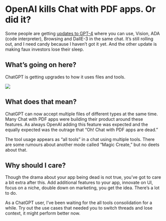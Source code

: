 # OpenAI kills Chat with PDF apps. Or did it?

Some people are getting [updates to GPT-4](https://twitter.com/ldjconfirmed/status/1718456393026490523?utm_source=bensbites\&utm_medium=referral\&utm_campaign=openai-kills-chat-with-pdf-apps-or-did-it) where you can use, Vision, ADA (code interpreter), Browsing and DallE-3 in the same chat. It’s still rolling out, and I need candy because I haven’t got it yet. And the other update is making faux investors lose their sleep.

## What’s going on here?

ChatGPT is getting upgrades to how it uses files and tools.

![](https://media.beehiiv.com/cdn-cgi/image/fit=scale-down,format=auto,onerror=redirect,quality=80/uploads/asset/file/0aeeee95-0122-4ab4-8698-6029124452f7/image.png)

## What does that mean?

ChatGPT can now accept multiple files of different types at the same time. Many Chat with PDF apps were building their product around these features. As always OpenAI adding this feature was expected and the equally expected was the outrage that “Oh! Chat with PDF apps are dead.”

The tool usage appears as “all tools” in a chat using multiple tools. There are some rumours about another mode called “Magic Create,” but no deets about that.

## Why should I care?

Though the drama about your app being dead is not true, you’ve got to care a bit extra after this. Add additional features to your app, innovate on UI, focus on a niche, double down on marketing, you get the idea. There’s a lot to do.

As a ChatGPT user, I’ve been waiting for the all tools consolidation for a while. Try out the use cases that needed you to switch threads and lose context, it might perform better now.
